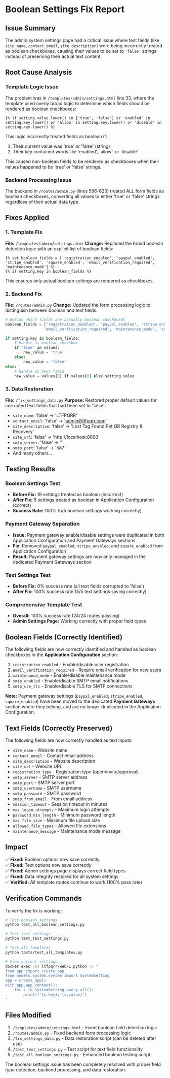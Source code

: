 # Boolean Settings Fix Report

## Issue Summary

The admin system settings page had a critical issue where text fields (like `site_name`, `contact_email`, `site_description`) were being incorrectly treated as boolean checkboxes, causing their values to be set to `'false'` strings instead of preserving their actual text content.

## Root Cause Analysis

### Template Logic Issue
The problem was in `/templates/admin/settings.html` line 33, where the template used overly broad logic to determine which fields should be rendered as boolean checkboxes:

```jinja2
{% if setting.value.lower() in ['true', 'false'] or 'enabled' in setting.key.lower() or 'allow' in setting.key.lower() or 'disable' in setting.key.lower() %}
```

This logic incorrectly treated fields as boolean if:
1. Their current value was 'true' or 'false' (string)
2. Their key contained words like 'enabled', 'allow', or 'disable'

This caused non-boolean fields to be rendered as checkboxes when their values happened to be 'true' or 'false' strings.

### Backend Processing Issue
The backend in `/routes/admin.py` (lines 596-623) treated ALL form fields as boolean checkboxes, converting all values to either 'true' or 'false' strings regardless of their actual data type.

## Fixes Applied

### 1. Template Fix
**File:** `/templates/admin/settings.html`
**Change:** Replaced the broad boolean detection logic with an explicit list of boolean fields:

```jinja2
{% set boolean_fields = ['registration_enabled', 'paypal_enabled', 'stripe_enabled', 'square_enabled', 'email_verification_required', 'maintenance_mode'] %}
{% if setting.key in boolean_fields %}
```

This ensures only actual boolean settings are rendered as checkboxes.

### 2. Backend Fix
**File:** `/routes/admin.py`
**Change:** Updated the form processing logic to distinguish between boolean and text fields:

```python
# Define which fields are actually boolean checkboxes
boolean_fields = ['registration_enabled', 'paypal_enabled', 'stripe_enabled', 'square_enabled', 
                 'email_verification_required', 'maintenance_mode', 'smtp_enabled', 'smtp_use_tls']

if setting.key in boolean_fields:
    # Handle as boolean checkbox
    if 'true' in values:
        new_value = 'true'
    else:
        new_value = 'false'
else:
    # Handle as text field
    new_value = values[0] if values[0] else setting.value
```

### 3. Data Restoration
**File:** `/fix_settings_data.py`
**Purpose:** Restored proper default values for corrupted text fields that had been set to 'false':

- `site_name`: 'false' → 'LTFPQRR'
- `contact_email`: 'false' → 'admin@ltfpqrr.com'
- `site_description`: 'false' → 'Lost Tag Found Pet QR Registry & Recovery'
- `site_url`: 'false' → 'http://localhost:8000'
- `smtp_server`: 'false' → ''
- `smtp_port`: 'false' → '587'
- And many others...

## Testing Results

### Boolean Settings Test

- **Before Fix:** 19 settings treated as boolean (incorrect)
- **After Fix:** 5 settings treated as boolean in Application Configuration (correct)
- **Success Rate:** 100% (5/5 boolean settings working correctly)

### Payment Gateway Separation

- **Issue:** Payment gateway enable/disable settings were duplicated in both Application Configuration and Payment Gateways sections
- **Fix:** Removed `paypal_enabled`, `stripe_enabled`, and `square_enabled` from Application Configuration
- **Result:** Payment gateway settings are now only managed in the dedicated Payment Gateways section

### Text Settings Test
- **Before Fix:** 0% success rate (all text fields corrupted to 'false')
- **After Fix:** 100% success rate (5/5 text settings saving correctly)

### Comprehensive Template Test
- **Overall:** 100% success rate (24/24 routes passing)
- **Admin Settings Page:** Working correctly with proper field types

## Boolean Fields (Correctly Identified)

The following fields are now correctly identified and handled as boolean checkboxes in the **Application Configuration** section:

1. `registration_enabled` - Enable/disable user registration
2. `email_verification_required` - Require email verification for new users
3. `maintenance_mode` - Enable/disable maintenance mode
4. `smtp_enabled` - Enable/disable SMTP email notifications
5. `smtp_use_tls` - Enable/disable TLS for SMTP connections

**Note:** Payment gateway settings (`paypal_enabled`, `stripe_enabled`, `square_enabled`) have been moved to the dedicated **Payment Gateways** section where they belong, and are no longer duplicated in the Application Configuration.

## Text Fields (Correctly Preserved)
The following fields are now correctly handled as text inputs:

- `site_name` - Website name
- `contact_email` - Contact email address
- `site_description` - Website description
- `site_url` - Website URL
- `registration_type` - Registration type (open/invite/approval)
- `smtp_server` - SMTP server address
- `smtp_port` - SMTP server port
- `smtp_username` - SMTP username
- `smtp_password` - SMTP password
- `smtp_from_email` - From email address
- `session_timeout` - Session timeout in minutes
- `max_login_attempts` - Maximum login attempts
- `password_min_length` - Minimum password length
- `max_file_size` - Maximum file upload size
- `allowed_file_types` - Allowed file extensions
- `maintenance_message` - Maintenance mode message

## Impact

✅ **Fixed:** Boolean options now save correctly  
✅ **Fixed:** Text options now save correctly  
✅ **Fixed:** Admin settings page displays correct field types  
✅ **Fixed:** Data integrity restored for all system settings  
✅ **Verified:** All template routes continue to work (100% pass rate)

## Verification Commands

To verify the fix is working:

```bash
# Test boolean settings
python test_all_boolean_settings.py

# Test text settings  
python test_text_settings.py

# Test all templates
python tests/test_all_templates.py

# View current settings
docker exec -it ltfpqrr-web-1 python -c "
from app import create_app
from models.system.system import SystemSetting
app = create_app()
with app.app_context():
    for s in SystemSetting.query.all():
        print(f'{s.key}: {s.value}')
"
```

## Files Modified

1. `/templates/admin/settings.html` - Fixed boolean field detection logic
2. `/routes/admin.py` - Fixed backend form processing logic  
3. `/fix_settings_data.py` - Data restoration script (can be deleted after use)
4. `/test_text_settings.py` - Test script for text field functionality
5. `/test_all_boolean_settings.py` - Enhanced boolean testing script

The boolean settings issue has been completely resolved with proper field type detection, backend processing, and data restoration.
